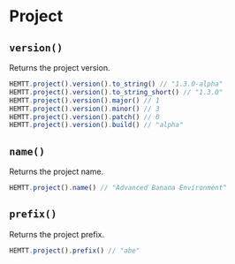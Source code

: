 # Project

## `version()`

Returns the project version.

```ts
HEMTT.project().version().to_string() // "1.3.0-alpha"
HEMTT.project().version().to_string_short() // "1.3.0"
HEMTT.project().version().major() // 1
HEMTT.project().version().minor() // 3
HEMTT.project().version().patch() // 0
HEMTT.project().version().build() // "alpha"
```

## `name()`

Returns the project name.

```ts
HEMTT.project().name() // "Advanced Banana Environment"
```

## `prefix()`

Returns the project prefix.

```ts
HEMTT.project().prefix() // "abe"
```
